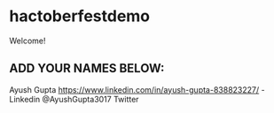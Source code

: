 # hactoberfestdemo
Welcome! 
## ADD YOUR NAMES BELOW:
Ayush Gupta https://www.linkedin.com/in/ayush-gupta-838823227/ -Linkedin @AyushGupta3017 Twitter 

